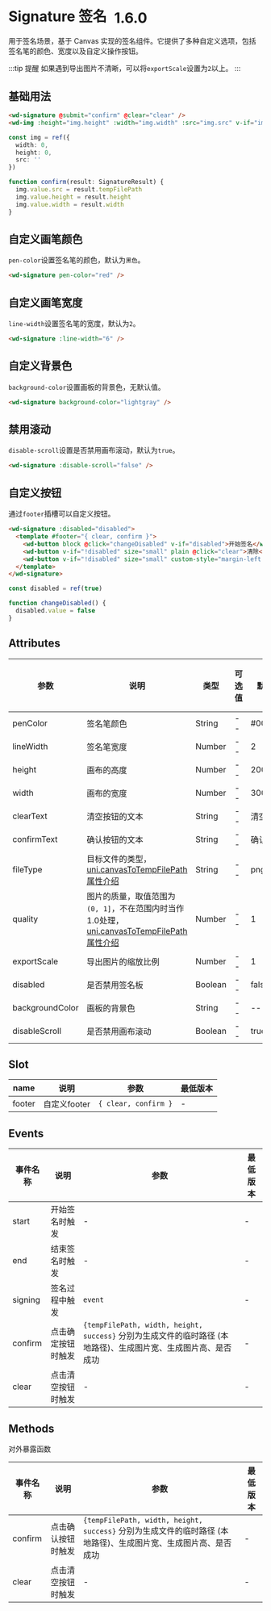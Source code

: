 # Signature 签名 <el-tag text style="vertical-align: middle;margin-left:8px;" effect="plain">1.6.0</el-tag>

用于签名场景，基于 Canvas 实现的签名组件。它提供了多种自定义选项，包括签名笔的颜色、宽度以及自定义操作按钮。

:::tip 提醒
如果遇到导出图片不清晰，可以将`exportScale`设置为`2`以上。
:::

## 基础用法

```html
<wd-signature @submit="confirm" @clear="clear" />
<wd-img :height="img.height" :width="img.width" :src="img.src" v-if="img.src" />
```

```typescript
const img = ref({
  width: 0,
  height: 0,
  src: ''
})

function confirm(result: SignatureResult) {
  img.value.src = result.tempFilePath
  img.value.height = result.height
  img.value.width = result.width
}
```

## 自定义画笔颜色

`pen-color`设置签名笔的颜色，默认为`黑色`。

```html
<wd-signature pen-color="red" />
```

## 自定义画笔宽度

`line-width`设置签名笔的宽度，默认为`2`。

```html
<wd-signature :line-width="6" />
```

## 自定义背景色

`background-color`设置画板的背景色，无默认值。

```html
<wd-signature background-color="lightgray" />
```

## 禁用滚动

`disable-scroll`设置是否禁用画布滚动，默认为`true`。

```html
<wd-signature :disable-scroll="false" />
```

## 自定义按钮

通过`footer`插槽可以自定义按钮。

```html
<wd-signature :disabled="disabled">
  <template #footer="{ clear, confirm }">
    <wd-button block @click="changeDisabled" v-if="disabled">开始签名</wd-button>
    <wd-button v-if="!disabled" size="small" plain @click="clear">清除</wd-button>
    <wd-button v-if="!disabled" size="small" custom-style="margin-left: 4px" @click="confirm">确认</wd-button>
  </template>
</wd-signature>
```

```typescript
const disabled = ref(true)

function changeDisabled() {
  disabled.value = false
}
```

## Attributes

| 参数            | 说明                                                                 | 类型    | 可选值 | 默认值   | 最低版本 |
|-----------------|----------------------------------------------------------------------|---------|--------|----------|----------|
| penColor        | 签名笔颜色                                                           | String  | --     | #000000  | --       |
| lineWidth       | 签名笔宽度                                                           | Number  | --     | 2        | --       |
| height          | 画布的高度                                                           | Number  | --     | 200      | --       |
| width           | 画布的宽度                                                           | Number  | --     | 300      | --       |
| clearText       | 清空按钮的文本                                                       | String  | --     | 清空     | --       |
| confirmText     | 确认按钮的文本                                                       | String  | --     | 确认     | --       |
| fileType        | 目标文件的类型，[uni.canvasToTempFilePath属性介绍](https://uniapp.dcloud.net.cn/api/canvas/canvasToTempFilePath.html) | String  | --     | png      | --       |
| quality         | 图片的质量，取值范围为 `(0, 1]`，不在范围内时当作1.0处理，[uni.canvasToTempFilePath属性介绍](https://uniapp.dcloud.net.cn/api/canvas/canvasToTempFilePath.html) | Number  | --  | 1    | --    |
| exportScale     | 导出图片的缩放比例                                                   | Number  | --     | 1        | --       |
| disabled        | 是否禁用签名板                                                       | Boolean | --     | false    | --       |
| backgroundColor | 画板的背景色                                                         | String  | --     | --       | --       |
| disableScroll   | 是否禁用画布滚动                                                     | Boolean | --     | true     | --       |

## Slot

| name   | 说明           | 参数                  | 最低版本 |
|--------|----------------|-----------------------|----------|
| footer | 自定义footer   | `{ clear, confirm }`  | -        |

## Events

| 事件名称  | 说明               | 参数                                      | 最低版本 |
|-----------|--------------------|-------------------------------------------|----------|
| start     | 开始签名时触发     | -                                         | -        |
| end       | 结束签名时触发     | -                                         | -        |
| signing   | 签名过程中触发     | `event`                                   | -        |
| confirm   | 点击确定按钮时触发 | `{tempFilePath, width, height, success}` 分别为生成文件的临时路径 (本地路径)、生成图片宽、生成图片高、是否成功 | -        |
| clear     | 点击清空按钮时触发 | -                                         | -        |

## Methods

对外暴露函数

| 事件名称  | 说明               | 参数                                      | 最低版本 |
|-----------|--------------------|-------------------------------------------|----------|
| confirm   | 点击确认按钮时触发 | `{tempFilePath, width, height, success}` 分别为生成文件的临时路径 (本地路径)、生成图片宽、生成图片高、是否成功 | -        |
| clear     | 点击清空按钮时触发 | -                                         | -        |
